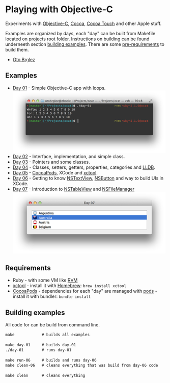 # Playing with Objective-C

Experiments with [Objective-C](https://developer.apple.com/library/mac/documentation/cocoa/conceptual/ProgrammingWithObjectiveC/Introduction/Introduction.html), [Cocoa](https://developer.apple.com/technologies/mac/cocoa.html), [Cocoa Touch](https://developer.apple.com/technologies/ios/cocoa-touch.html) and other Apple stuff.

Examples are organized by days, each "day" can be built from Makefile located on projects root folder. Instructions on building can be found underneeth section [building examples](#building-examples). There are some [pre-requirements](#requirements) to build them.

- [Oto Brglez](https://github.com/otobrglez)

## Examples

- [Day 01](src/01) - Simple Objective-C app with loops.
![day-01](shots/day-01.png)
- [Day 02](src/02) - Interface, implementation, and simple class.
- [Day 03](src/03) - Pointers and some classes.
- [Day 04](src/04) - Classes, setters, getters, properties, categories and [LLDB][LLDB].
- [Day 05](src/05) - [CocoaPods](http://cocoapods.org/), XCode and [xctool](https://github.com/facebook/xctool).
- [Day 06](src/06) - Getting to know [NSTextView](), [NSButton][NSButton] and way to build UIs in XCode.
- [Day 07](src/07) - Introduction to [NSTableView][NSTableView] and [NSFileManager][NSFileManager]
![day-07](shots/day-07.png)


## Requirements

- Ruby - with some VM like [RVM](https://rvm.io/)
- [xctool](https://github.com/facebook/xctool) - install it with [Homebrew](http://brew.sh/): ```brew install xctool```
- [CocoaPods](http://cocoapods.org/) - dependencies for each "day" are managed with [pods](http://guides.cocoapods.org/using/using-cocoapods.html) - install it with bundler: ```bundle install```

## Building examples

All code for can be build from command line.

```
make            # builds all examples

make day-01     # builds day-01
./day-01        # runs day-01

make run-06     # builds and runs day-06
make clean-06   # cleans everything that was build from day-06 code

make clean      # cleans everything
```

[NSTextView]: https://developer.apple.com/library/mac/documentation/Cocoa/Reference/ApplicationKit/Classes/NSTextView_Class/Reference/Reference.html
[NSButton]: https://developer.apple.com/library/mac/documentation/Cocoa/Reference/ApplicationKit/Classes/NSButton_Class/Reference/Reference.html
[NSFileManager]: https://developer.apple.com/library/mac/documentation/cocoa/reference/foundation/classes/nsfilemanager_class/reference/reference.html
[NSTableView]: https://developer.apple.com/library/mac/documentation/Cocoa/Reference/ApplicationKit/Classes/NSTableView_Class/Reference/Reference.html
[LLDB]: https://developer.apple.com/library/mac/documentation/IDEs/Conceptual/gdb_to_lldb_transition_guide/document/lldb-command-examples.html
